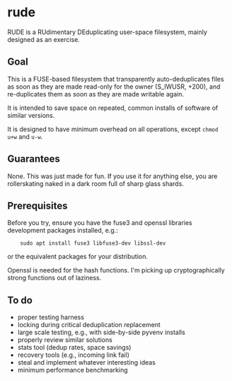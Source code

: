 # rude

RUDE is a RUdimentary DEduplicating user-space filesystem, mainly designed as an exercise.


## Goal

This is a FUSE-based filesystem that transparently auto-deduplicates
files as soon as they are made read-only for the owner (S_IWUSR, +200),
and re-duplicates them as soon as they are made writable again.

It is intended to save space on repeated, common installs of software
of similar versions.

It is designed to have minimum overhead on all operations, except `chmod u+w` and `u-w`.

## Guarantees
None. This was just made for fun.  If you use it for anything else,
you are rollerskating naked in a dark room full of sharp glass shards.

## Prerequisites
Before you try, ensure you have the fuse3 and openssl libraries
development packages installed, e.g.:

        sudo apt install fuse3 libfuse3-dev libssl-dev

or the equivalent packages for your distribution.

Openssl is needed for the hash functions. I'm picking up cryptographically
strong functions out of laziness.

## To do
- proper testing harness
- locking during critical deduplication replacement
- large scale testing, e.g., with side-by-side pyvenv installs
- properly review similar solutions
- stats tool (dedup rates, space savings)
- recovery tools (e.g., incoming link fail)
- steal and implement whatever interesting ideas
- minimum performance benchmarking
